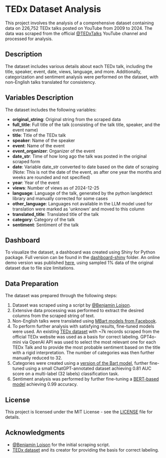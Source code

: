# TEDx Dataset Analysis

This project involves the analysis of a comprehensive dataset containing data on 226,752 TEDx talks posted on YouTube from 2009 to 2024. The data was scraped from the official [@TEDxTalks](https://www.youtube.com/user/TEDxTalks) YouTube channel and processed for analysis.

## Description

The dataset includes various details about each TEDx talk, including the title, speaker, event, date, views, language, and more. Additionally, categorization and sentiment analysis were performed on the dataset, with non-English talks translated for consistency.

## Variables Description

The dataset includes the following variables:

- **original_string**: Original string from the scraped data
- **full_title**: Full title of the talk (consisting of the talk title, speaker, and the event name)
- **title**: Title of the TEDx talk
- **speaker**: Name of the speaker
- **event**: Name of the event
- **event_organizer**: Organizer of the event
- **date_str**: Time of how long ago the talk was posted in the original scraped form
- **date**: Variable date_str converted to date based on the date of scraping (Note: This is not the date of the event, as after one year the months and weeks are rounded and not specified)
- **year**: Year of the event
- **views**: Number of views as of 2024-12-25
- **language**: Language of the talk, generated by the python langdetect library and manually corrected for some cases
- **other_language**: Languages not available in the LLM model used for translation were marked as 'unknown' and moved to this column
- **translated_title**: Translated title of the talk
- **category**: Category of the talk
- **sentiment**: Sentiment of the talk

## Dashboard
To visualize the dataset, a dashboard was created using Shiny for Python package. Full version can be found in the [dashboard-shiny](/dashboard-shiny) folder. An online demo version was published [here](https://shinylive.io/py/app/#gist=cf7291098ed62e653d1f461400bd2721), using sampled 1% data of the original dataset due to file size limitations. 

## Data Preparation
The dataset was prepared through the following steps:

1. Dataset was scraped using a script by [@Benjamin Loison](https://github.com/Benjamin-LOISON).
2. Extensive data processing was performed to extract the desired columns from the scraped string of text.
3. Non-English talks were translated using [MBart models from Facebook](https://huggingface.co/facebook/mbart-large-50-many-to-many-mmt).
4. To perform further analysis with satisfying results, fine-tuned models were used. An existing [TEDx dataset](https://github.com/mauropelucchi/tedx_dataset) with ~7k records scraped from the official TEDx website was used as a basis for correct labeling. GPT4o-mini via OpenAI API was used to select the most relevant one for each TEDx Talk and to provide the most probable sentiment based on the title with a rigid interpretation. The number of categories was then further manually reduced to 32.
5. Categories were created using a [version of the Bart model](https://huggingface.co/facebook/bart-large-mnli), further fine-tuned using a small ChatGPT-annotated dataset achieving 0.81 AUC score on a multi-label (32 labels) classification task.
6. Sentiment analysis was performed by further fine-tuning a [BERT-based model](https://huggingface.co/finiteautomata/bertweet-base-sentiment-analysis) achieving 0.99 accuracy.

## License

This project is licensed under the MIT License - see the [LICENSE](LICENSE) file for details.

## Acknowledgments

- [@Benjamin Loison](https://github.com/Benjamin-LOISON) for the initial scraping script.
- [TEDx dataset](https://github.com/mauropelucchi/tedx_dataset) and its creator for providing the basis for correct labeling.
